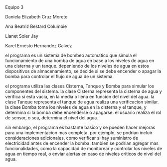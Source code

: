 Equipo 3

Daniela Elizabeth Cruz Morete

Ana Beatriz Bestard Columbie

Lianet Soler Jay

Karel Ernesto Hernandez Galvez


el programa es un sistema de bombeo automatico que simula el funcionamiento de una bomba de agua en base a los niveles de agua en una cisterna y un tanque. depeniendo de los niveles de agua en estos dispositivos de almacenamiento, se decide si se debe encender o apagar la bomba para controlar el flujo de agua de un sistema.

el programa utiliza las clases Cisterna, Tanque y Bomba para simular los componentes del sistema. la clase Cisterna representa la cisterna de agua y verifica si esta vacia, en la media o llena en funcion del nivel del agua. la clase Tanque representa el tanque de agua realiza una verificacion similar. la clase Bomba toma los niveles de agua en la cisterna y el tanque, y determina si la bomba debe encenderse o apagarse. el usuario realiza el rol de sensor, o sea, determina el nivel del agua.

sin embargo, el programa es bastante basico y se pueden hacer mejoras para una implementacion mas completa. por ejemplo, se podrian incluir consideraciones adicionales, como verificar si hay suministro de electricidad antes de encender la bomba. tambien se podrian agregar mas funcionalidades, como la capacidad de monitorear y controlar los niveles de agua en tiempo real, o enviar alertas en caso de niveles criticos de nivel del agua.
